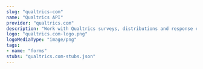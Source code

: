 ```yaml
---
slug: "qualtrics-com"
name: "Qualtrics API"
provider: "qualtrics.com"
description: "Work with Qualtrics surveys, distributions and response events"
logo: "qualtrics.com-logo.png"
logoMediaType: "image/png"
tags:
- name: "forms"
stubs: "qualtrics.com-stubs.json"
---
```

